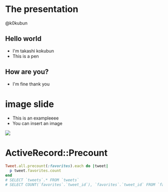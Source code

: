 # The presentation
@k0kubun

## Hello world
- I'm takashi kokubun
- This is a pen

## How are you?
- I'm fine thank you


# image slide
- This is an exampleeee
- You can insert an image

![](/Applications/Keynote.app/Contents/Resources/keynote.help/Contents/Resources/GlobalArt/AppLanding_KeynoteP4.png)


# ActiveRecord::Precount

```rb
Tweet.all.precount(:favorites).each do |tweet|
  p tweet.favorites.count
end
# SELECT `tweets`.* FROM `tweets`
# SELECT COUNT(`favorites`.`tweet_id`), `favorites`.`tweet_id` FROM `favorites` ...
```
